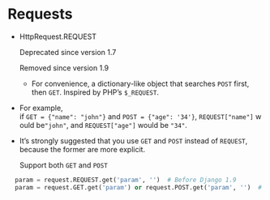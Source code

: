 # Requests

* HttpRequest.REQUEST

  Deprecated since version 1.7

  Removed since version 1.9

  * For convenience, a dictionary-like object that searches `POST` first, then `GET`. Inspired by PHP’s `$_REQUEST`.


* For example, if `GET = {"name": "john"}` and `POST = {"age": '34'}`, `REQUEST["name"]` would be`"john"`, and `REQUEST["age"]` would be `"34"`.


* It’s strongly suggested that you use `GET` and `POST` instead of `REQUEST`, because the former are more explicit.

  Support both ``GET`` and ``POST``

```python
  param = request.REQUEST.get('param', '')  # Before Django 1.9
  param = request.GET.get('param') or request.POST.get('param', '')  # All Django Version
```

  ​

